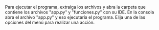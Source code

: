 Para ejecutar el programa, extraiga los archivos y abra la carpeta que contiene los archivos "app.py" y "funciones.py" con su IDE. 
En la consola abra el archivo "app.py" y eso ejecutaría el programa. Elija una de las opciones del menú para realizar una acción.
